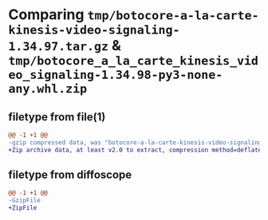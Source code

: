 # Comparing `tmp/botocore-a-la-carte-kinesis-video-signaling-1.34.97.tar.gz` & `tmp/botocore_a_la_carte_kinesis_video_signaling-1.34.98-py3-none-any.whl.zip`

## filetype from file(1)

```diff
@@ -1 +1 @@
-gzip compressed data, was "botocore-a-la-carte-kinesis-video-signaling-1.34.97.tar", last modified: Fri May  3 01:04:46 2024, max compression
+Zip archive data, at least v2.0 to extract, compression method=deflate
```

## filetype from diffoscope

```diff
@@ -1 +1 @@
-GzipFile
+ZipFile
```

